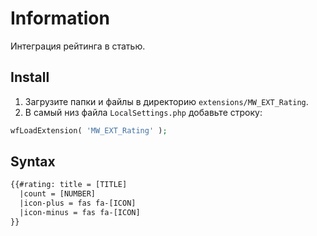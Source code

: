 # Information

Интеграция рейтинга в статью.

## Install

1. Загрузите папки и файлы в директорию `extensions/MW_EXT_Rating`.
2. В самый низ файла `LocalSettings.php` добавьте строку:

```php
wfLoadExtension( 'MW_EXT_Rating' );
```

## Syntax

```html
{{#rating: title = [TITLE]
  |count = [NUMBER]
  |icon-plus = fas fa-[ICON]
  |icon-minus = fas fa-[ICON]
}}
```

